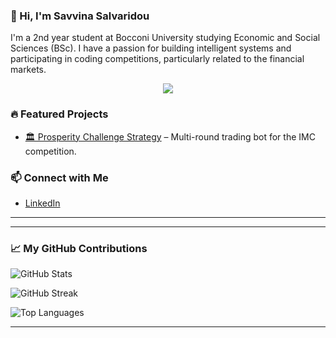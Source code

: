 ### 👋 Hi, I'm Savvina Salvaridou
I'm a 2nd year student at Bocconi University studying Economic and Social Sciences (BSc). I have a passion for building intelligent systems and participating in coding competitions, particularly related to the financial markets. 

<p align="center">
  <img src="https://skillicons.dev/icons?i=python,r,java,html,css" />
</p>

### 🔥 Featured Projects
- [🏛️ Prosperity Challenge Strategy](https://github.com/BocconiStudentsFinancialMarkets/Prosperity-Challenge-Sigfrido-Island) – Multi-round trading bot for the IMC competition.

### 📫 Connect with Me
- [LinkedIn](https://www.linkedin.com/in/ssalvaridou/)

<hr>


<hr>

### 📈 My GitHub Contributions

![GitHub Stats](https://github-readme-stats.vercel.app/api?username=salvaridou&show_icons=true&count_private=true&theme=default)

![GitHub Streak](https://github-readme-streak-stats.herokuapp.com/?user=salvaridou&theme=default)

![Top Languages](https://github-readme-stats.vercel.app/api/top-langs/?username=salvaridou&layout=compact&theme=default)

<hr>
